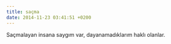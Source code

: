 ```yaml
---
title: saçma
date: 2014-11-23 03:41:51 +0200
---
```


Saçmalayan insana saygım var, dayanamadıklarım haklı olanlar.
